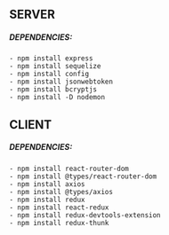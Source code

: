 ## SERVER
##### DEPENDENCIES:
```
- npm install express
- npm install sequelize
- npm install config
- npm install jsonwebtoken
- npm install bcryptjs
- npm install -D nodemon
```

## CLIENT
##### DEPENDENCIES:
```
- npm install react-router-dom
- npm install @types/react-router-dom
- npm install axios
- npm install @types/axios
- npm install redux
- npm install react-redux
- npm install redux-devtools-extension
- npm install redux-thunk
```